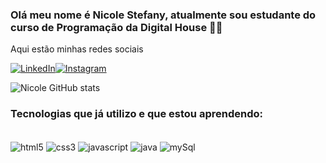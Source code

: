 ### Olá meu nome é Nicole Stefany, atualmente sou estudante do curso de Programação da Digital House 👩‍💻

Aqui estão minhas redes sociais

[![LinkedIn](https://img.shields.io/badge/LinkedIn-0077B5?style=for-the-badge&logo=linkedin&logoColor=white)](https://www.linkedin.com/in/nicole-stefany-da-silva-b3b73a185/)[![Instagram](https://img.shields.io/badge/Instagram-E4405F?style=for-the-badge&logo=instagram&logoColor=white)](https://www.instagram.com/nicole.stefany2/)

![Nicole GitHub stats](https://github-readme-stats.vercel.app/api?username=NicoleStefany&show_icons=true&theme=radical)


### Tecnologias que já utilizo e que estou aprendendo:

<div style="display": inline-block><br/>
    <img align="center" alt="html5"src="https://img.shields.io/badge/HTML-239120?style=for-the-badge&logo=html5&logoColor=white"/>
    <img align="center" alt="css3"src="https://img.shields.io/badge/CSS3-1572B6?style=for-the-badge&logo=css3&logoColor=white"/>
     <img align="center" alt="javascript"src="https://img.shields.io/badge/JavaScript-323330?style=for-the-badge&logo=javascript&logoColor=F7DF1E/">
    <img align="center" alt="java"src="https://img.shields.io/badge/Java-ED8B00?style=for-the-badge&logo=java&logoColor=white">
    <img align="center" alt="mySql"src="https://img.shields.io/badge/MySQL-00000F?style=for-the-badge&logo=mysql&logoColor=white">
</div><br/>
